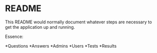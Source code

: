 # README

This README would normally document whatever steps are necessary to get the
application up and running.

Essence:

*Questions
*Answers
*Admins
*Users
*Tests
*Results
